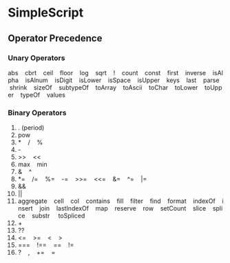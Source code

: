 # SimpleScript

## Operator Precedence

### Unary Operators
 
abs&nbsp;&nbsp;&nbsp;&nbsp;cbrt&nbsp;&nbsp;&nbsp;&nbsp;ceil&nbsp;&nbsp;&nbsp;&nbsp;floor&nbsp;&nbsp;&nbsp;&nbsp;log&nbsp;&nbsp;&nbsp;&nbsp;sqrt&nbsp;&nbsp;&nbsp;&nbsp;!&nbsp;&nbsp;&nbsp;&nbsp;count&nbsp;&nbsp;&nbsp;&nbsp;const&nbsp;&nbsp;&nbsp;&nbsp;first&nbsp;&nbsp;&nbsp;&nbsp;inverse&nbsp;&nbsp;&nbsp;&nbsp;isAlpha&nbsp;&nbsp;&nbsp;&nbsp;isAlnum&nbsp;&nbsp;&nbsp;&nbsp;isDigit&nbsp;&nbsp;&nbsp;&nbsp;isLower&nbsp;&nbsp;&nbsp;&nbsp;isSpace&nbsp;&nbsp;&nbsp;&nbsp;isUpper&nbsp;&nbsp;&nbsp;&nbsp;keys&nbsp;&nbsp;&nbsp;&nbsp;last&nbsp;&nbsp;&nbsp;&nbsp;parse&nbsp;&nbsp;&nbsp;&nbsp;shrink&nbsp;&nbsp;&nbsp;&nbsp;sizeOf&nbsp;&nbsp;&nbsp;&nbsp;subtypeOf&nbsp;&nbsp;&nbsp;&nbsp;toArray&nbsp;&nbsp;&nbsp;&nbsp;toAscii&nbsp;&nbsp;&nbsp;&nbsp;toChar&nbsp;&nbsp;&nbsp;&nbsp;toLower&nbsp;&nbsp;&nbsp;&nbsp;toUpper&nbsp;&nbsp;&nbsp;&nbsp;typeOf&nbsp;&nbsp;&nbsp;&nbsp;values

### Binary Operators

1. \. (period)
2. pow
3. \*&nbsp;&nbsp;&nbsp;&nbsp;/&nbsp;&nbsp;&nbsp;&nbsp;%
4. \-
5. \>>&nbsp;&nbsp;&nbsp;&nbsp;<<
6. max&nbsp;&nbsp;&nbsp;&nbsp;min
7. &&nbsp;&nbsp;&nbsp;&nbsp;^&nbsp;&nbsp;&nbsp;&nbsp;
8. \*=&nbsp;&nbsp;&nbsp;&nbsp;/=&nbsp;&nbsp;&nbsp;&nbsp;%=&nbsp;&nbsp;&nbsp;&nbsp;-=&nbsp;&nbsp;&nbsp;&nbsp;\>>=&nbsp;&nbsp;&nbsp;&nbsp;<<=&nbsp;&nbsp;&nbsp;&nbsp;&=&nbsp;&nbsp;&nbsp;&nbsp;^=&nbsp;&nbsp;&nbsp;&nbsp;|=
9. &&
10. ||
11. aggregate&nbsp;&nbsp;&nbsp;&nbsp;cell&nbsp;&nbsp;&nbsp;&nbsp;col&nbsp;&nbsp;&nbsp;&nbsp;contains&nbsp;&nbsp;&nbsp;&nbsp;fill&nbsp;&nbsp;&nbsp;&nbsp;filter&nbsp;&nbsp;&nbsp;&nbsp;find&nbsp;&nbsp;&nbsp;&nbsp;format&nbsp;&nbsp;&nbsp;&nbsp;indexOf&nbsp;&nbsp;&nbsp;&nbsp;insert&nbsp;&nbsp;&nbsp;&nbsp;join&nbsp;&nbsp;&nbsp;&nbsp;lastIndexOf&nbsp;&nbsp;&nbsp;&nbsp;map&nbsp;&nbsp;&nbsp;&nbsp;reserve&nbsp;&nbsp;&nbsp;&nbsp;row&nbsp;&nbsp;&nbsp;&nbsp;setCount&nbsp;&nbsp;&nbsp;&nbsp;slice&nbsp;&nbsp;&nbsp;&nbsp;splice&nbsp;&nbsp;&nbsp;&nbsp;substr&nbsp;&nbsp;&nbsp;&nbsp;&nbsp;toSpliced
12. \+
13. ??
14. <=&nbsp;&nbsp;&nbsp;&nbsp;\>=&nbsp;&nbsp;&nbsp;&nbsp;<&nbsp;&nbsp;&nbsp;&nbsp;\>
15. ===&nbsp;&nbsp;&nbsp;&nbsp;!==&nbsp;&nbsp;&nbsp;&nbsp;==&nbsp;&nbsp;&nbsp;&nbsp;!=
16. ?&nbsp;&nbsp;&nbsp;&nbsp;,&nbsp;&nbsp;&nbsp;&nbsp;+=&nbsp;&nbsp;&nbsp;&nbsp;=
